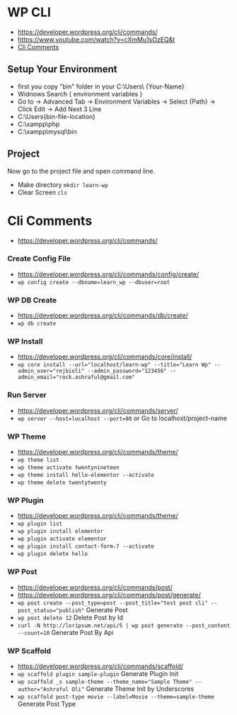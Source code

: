# WP CLI
- https://developer.wordpress.org/cli/commands/
- https://www.youtube.com/watch?v=cXmMu1sOzEQ&t
- [Cli Comments](https://github.com/ashrafuloli/wp-cli/blob/master/README.md#cli-comments)

## Setup Your Environment
- first you copy "bin" folder in your C:\Users\ {Your-Name}
- Widnows Search { environment variables }
- Go to ->  Advanced Tab  ->  Environment Variables ->  Select {Path} ->  Click Edit  -> Add Next 3 Line
- C:\Users\{bin-file-location}
- C:\xampp\php
- C:\xampp\mysql\bin

## Project
Now go to the project file and open command line.
- Make directory `mkdir learn-wp`
- Clear Screen  `cls`

# Cli Comments
- https://developer.wordpress.org/cli/commands/

### Create Config File
- https://developer.wordpress.org/cli/commands/config/create/
- `wp config create --dbname=learn_wp --dbuser=root`

### WP DB Create
- https://developer.wordpress.org/cli/commands/db/create/
- `wp db create`

### WP Install
- https://developer.wordpress.org/cli/commands/core/install/
- `wp core install --url="localhost/learn-wp" --title="Learn Wp" --admin_user="rejbioli" --admin_password="123456" --admin_email="rock.ashraful@gmail.com"`

### Run Server
- https://developer.wordpress.org/cli/commands/server/
- `wp server --host=localhost --port=80` or Go to localhost/project-name

### WP Theme
- https://developer.wordpress.org/cli/commands/theme/
- `wp theme list`
- `wp theme activate twentynineteen`
- `wp theme install hello-elementor --activate`
- `wp theme delete twentytwenty`

### WP Plugin
- https://developer.wordpress.org/cli/commands/theme/
- `wp plugin list`
- `wp plugin install elementor`
- `wp plugin activate elementor`
- `wp plugin install contact-form-7 --activate`
- `wp plugin delete hello`

### WP Post
- https://developer.wordpress.org/cli/commands/post/
- https://developer.wordpress.org/cli/commands/post/generate/
- `wp post create --post_type=post --post_title="test post cli" --post_status="publish"` Generate Post
- `wp post delete 12` Delete Post by Id
- `curl -N http://loripsum.net/api/5 | wp post generate --post_content --count=10` Generate Post By Api

### WP Scaffold
- https://developer.wordpress.org/cli/commands/scaffold/
- `wp scaffold plugin sample-plugin` Generate Plugin Init
- `wp scaffold _s sample-theme --theme_name="Sample Theme" --author="Ashraful Oli"` Generate Theme Init by Underscores
- `wp scaffold post-type movie --label=Movie --theme=sample-theme` Generate Post Type
